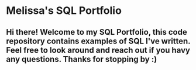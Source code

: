 # Melissa's SQL Portfolio
## Hi there! Welcome to my SQL Portfolio, this code repository contains examples of SQL I've written. Feel free to look around and reach out if you havy any questions. Thanks for stopping by :)  
